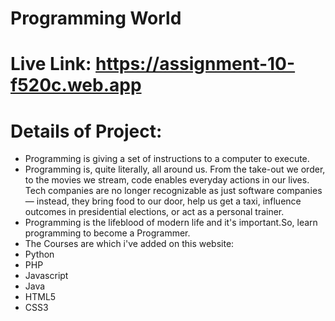 # Programming World
# Live Link: https://assignment-10-f520c.web.app

# Details of Project:

* Programming is giving a set of instructions to a computer to execute.
* Programming is, quite literally, all around us. From the take-out we order, to the movies we stream, code enables everyday actions in our lives. Tech companies are no longer recognizable as just software companies — instead, they bring food to our door, help us get a taxi, influence outcomes in presidential elections, or act as a personal trainer.
* Programming is the lifeblood of modern life and it's important.So, learn programming to become a Programmer.
* The Courses are which i've added on this website:
* Python
* PHP
* Javascript
* Java
* HTML5
* CSS3
